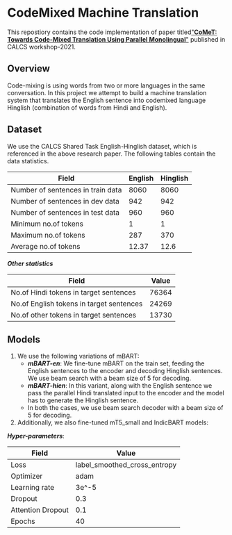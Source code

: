 # CodeMixed Machine Translation

This repostiory contains the code implementation of paper titled["**CoMeT: Towards Code-Mixed Translation Using Parallel Monolingual**"](https://aclanthology.org/2021.calcs-1.7.pdf) published in CALCS workshop-2021.


## Overview

Code-mixing is using words from two or more languages in the same conversation. In this project we attempt to build a machine translation system that translates the English sentence into codemixed language Hinglish (combination of words from Hindi and English).

## Dataset

We use the CALCS Shared Task English-Hinglish dataset, which is referenced in the above research paper. The following tables contain the data statistics.

| Field                              | English | Hinglish |
|------------------------------------|---------|---------|
| Number of sentences in train data  | 8060    | 8060    |
| Number of sentences in dev data    | 942     | 942     |
| Number of sentences in test data   | 960     | 960     |
| Minimum no.of tokens              | 1       | 1       |
| Maximum no.of tokens              | 287     | 370     |
| Average no.of tokens              | 12.37   | 12.6    |

***Other statistics***

| Field                               | Value |
|-------------------------------------|-------|
| No.of Hindi tokens in target sentences    | 76364 |
| No.of English tokens in target sentences  | 24269 |
| No.of other tokens in target sentences   | 13730 |

## Models

1) We use the following variations of mBART:
   - ***mBART-en***: We fine-tune mBART on the train set, feeding the English sentences to the encoder and decoding Hinglish sentences. We use beam search with a beam size of 5 for decoding.
   - ***mBART-hien***: In this variant, along with the English sentence we pass the parallel Hindi translated input to the encoder and the model has to generate the Hinglish sentence.
   - In both the cases, we use beam search decoder with a beam size of 5 for decoding.
2) Additionally, we also fine-tuned mT5_small and IndicBART models:

***Hyper-parameters***:

| Field               | Value                  |
|---------------------|------------------------|
| Loss                | label_smoothed_cross_entropy |
| Optimizer           | adam                   |
| Learning rate       | 3e^-5                  |
| Dropout             | 0.3                    |
| Attention Dropout   | 0.1                    |
| Epochs              | 40                     |


